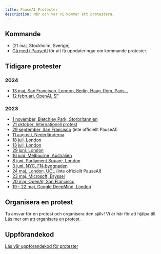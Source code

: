 ```yaml
---
title: PauseAI Protester
description: När och var vi kommer att protestera.
---
```


## Kommande
- [21 maj, Stockholm, Sverige]
- [Gå med i PauseAI](/join) för att få uppdateringar om kommande protester.

## Tidigare protester

### 2024
- [13 maj, San Francisco, London, Berlin, Haag, Rom, Paris...](/2024-may)
- [12 februari, OpenAI, SF](/2024-february)

### 2023

- [1 november, Bletchley Park, Storbritannien](/2023-november-uk)
- [21 oktober, Internationell protest](/2023-oct)
- [29 september, San Francisco](https://metaprotest.org/) (inte officiellt PauseAI)
- [11 augusti, Nederländerna](/2023-august-nl)
- [18 juli, London](/2023-july-london-18th)
- [13 juli, London](/2023-july-london-13th)
- [29 juni, London](/2023-june-london-office-for-ai)
- [16 juni, Melbourne, Australien](/2023-june-melbourne)
- [8 juni, Parliament Square, London](/2023-june-london)
- [3 juni, NYC, FN-byggnaden](/nyc-un-vigil)
- [24 maj, London, UCL](https://twitter.com/GFuterman/status/1660648998863028230?s=20) (inte officiellt PauseAI)
- [23 maj, Microsoft, Bryssel](/brussels-microsoft-protest)
- [20 maj, OpenAI, San Francisco](/openai-protest)
- [19 - 22 maj, Google DeepMind, London](/2023-may-deepmind-london)

## Organisera en protest

Ta ansvar för en protest och organisera den själv!
Vi är här för att hjälpa till.
Läs mer om [att organisera en protest](/organizing-a-protest).

## Uppförandekod

[Läs vår uppförandekod för protester](/protesters-code-of-conduct)
